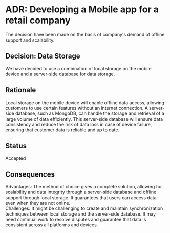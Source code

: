 # ADR: Developing a Mobile app for a retail company
The decision have been made on the basis of company's demand of offline support and scalability.

## Decision: Data Storage
We have decided to use a combination of local storage on the mobile device and a server-side database for data storage.


## Rationale 
Local storage on the mobile device will enable offline data access, allowing customers to use certain features without an internet connection. A server-side database, such as MongoDB, can handle the storage and retrieval of a large volume of data efficiently. This server-side database will ensure data consistency and reduce the risk of data loss in case of device failure, ensuring that customer data is reliable and up to date.

## Status
Accepted 

## Consequences
Advantages: The method of choice gives a complete solution, allowing for scalability and data integrity through a server-side database and offline support through local storage. It guarantees that users can access data even when they are not online.  
Challenges: It might be challenging to create and maintain synchronization techniques between local storage and the server-side database. It may need continual work to resolve disputes and guarantee that data is consistent across all platforms and devices.
